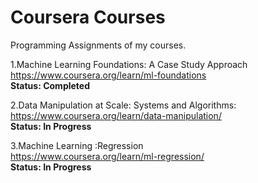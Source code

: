 # Coursera Courses

Programming Assignments of my courses.

1.Machine Learning Foundations: A Case Study Approach<br />
https://www.coursera.org/learn/ml-foundations  <br />
<b>Status: Completed</b>

2.Data Manipulation at Scale: Systems and Algorithms:<br />
https://www.coursera.org/learn/data-manipulation/  <br />
<b>Status: In Progress</b>

3.Machine Learning :Regression<br />
https://www.coursera.org/learn/ml-regression/  <br />
<b>Status: In Progress</b>






